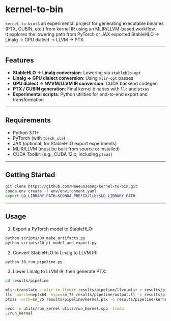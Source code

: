 # kernel-to-bin

`kernel-to-bin` is an experimental project for generating executable binaries (PTX, CUBIN, etc.) from kernel IR using an MLIR/LLVM-based workflow.  
It explores the lowering path from PyTorch or JAX exported StableHLO → Linalg → GPU dialect → LLVM → PTX.

---

## Features

- **StableHLO → Linalg conversion**: Lowering via `stablehlo-opt`
- **Linalg → GPU dialect conversion**: Using `mlir-opt` passes
- **GPU dialect → NVVM/LLVM IR conversion**: CUDA backend codegen
- **PTX / CUBIN generation**: Final kernel binaries with `llc` and `ptxas`
- **Experimental scripts**: Python utilities for end-to-end export and transformation

---

## Requirements

- Python 3.11+
- PyTorch (with `torch_xla`)
- JAX (optional, for StableHLO export experiments)
- MLIR/LLVM (must be built from source or installed)
- CUDA Toolkit (e.g., CUDA 12.x, including `ptxas`)

---

## Getting Started

```bash
git clone https://github.com/HaeeunJeong/kernel-to-bin.git
conda env create -f env/environment.yaml
export LD_LIBRARY_PATH=$CONDA_PREFIX/lib:$LD_LIBRARY_PATH
````

---

## Usage

1. Export a PyTorch model to StableHLO:
```bash
python scripts/00_make_artifacts.py
python scripts/10_pt_model_and_export.py
````

2. Convert StableHLO to Linalg to LLVM IR:

```bash
python 30_run_pipeline.py
```

3. Lower Linalg to LLVM IR, then generate PTX:

```bash
cd results/pipeline

mlir-translate --mlir-to-llvmir results/pipeline/llvm.mlir > results/pipeline/output.ll
llc -march=nvptx64 -mcpu=sm_75 results/pipeline/output.ll -o results/pipeline/kernel.ptx
ptxas -arch=sm_75 results/pipeline/kernel.ptx -o results/pipeline/kernel.cubin

nvcc -o utils/run_kernel utils/run_kernel.cpp -lcuda
./run_kernel

```
